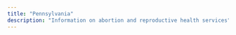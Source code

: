 ```yaml
---
title: "Pennsylvania"
description: "Information on abortion and reproductive health services"
---
```


